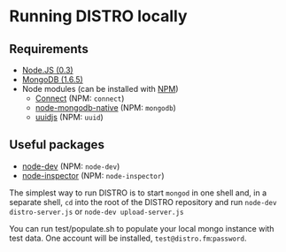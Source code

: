 # Running DISTRO locally

## Requirements

- [Node.JS (0.3)](http://nodejs.org/)
- [MongoDB (1.6.5)](http://www.mongodb.org/)
- Node modules (can be installed with [NPM](http://npmjs.org/))
  - [Connect](https://github.com/senchalabs/connect) (NPM: `connect`)
  - [node-mongodb-native](https://github.com/christkv/node-mongodb-native) (NPM: `mongodb`)
  - [uuidjs](https://bitbucket.org/nikhilm/uuidjs) (NPM: `uuid`)

## Useful packages

- [node-dev](https://github.com/fgnass/node-dev) (NPM: `node-dev`)
- [node-inspector](https://github.com/dannycoates/node-inspector) (NPM: `node-inspector`)

The simplest way to run DISTRO is to start `mongod` in one shell and, in a separate shell, `cd` into the root of the DISTRO repository and run `node-dev distro-server.js` or `node-dev upload-server.js`

You can run test/populate.sh to populate your local mongo instance with test data. One account will be installed, `test@distro.fm`:`password`.